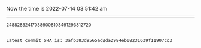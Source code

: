 Now the time is 2022-07-14 03:51:42 am

---

<small>248828524170389008103491293812720</small>

```txt

Latest commit SHA is: 3afb383d9565ad2da2984eb08231639f11907cc3
```
